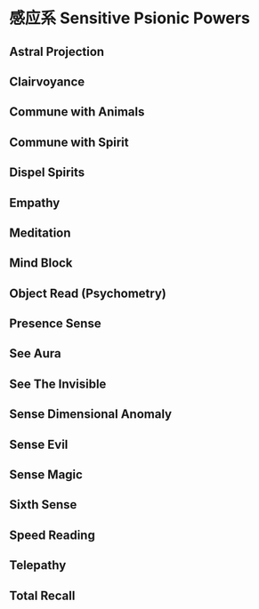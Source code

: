 # 感应系 Sensitive Psionic Powers

## Astral Projection

## Clairvoyance

## Commune with Animals

## Commune with Spirit

## Dispel Spirits

## Empathy

## Meditation

## Mind Block

## Object Read (Psychometry)

## Presence Sense

## See Aura

## See The Invisible

## Sense Dimensional Anomaly

## Sense Evil

## Sense Magic

## Sixth Sense

## Speed Reading

## Telepathy

## Total Recall
